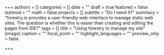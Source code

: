 +++
authors = []
categories = []
date = ""
draft = true
featured = false
lastmod = ""
math = false
projects = []
subtitle = "Do I need it?"
summary = "forestry.io provides a user-friendly web-interface to manage static web sites. The question is whether this is easier than creating and editing the pages from IDE?"
tags = []
title = "Using forestry to manage my site"
[image]
caption = ""
focal_point = ""
highlight_languages = ""
preview_only = false

+++
